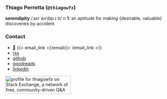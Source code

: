 ### Thiago Perrotta (`@thiagowfx`)

**serendipity** /ˌsɛr ənˈdɪp ɪ ti/ _n_
**1**: an aptitude for making {desirable, valuable} discoveries by accident

### Contact

- 📧 {{< email_link >}}email{{< /email_link >}}
- [rss](/index.xml)
- [github](https://github.com/thiagowfx)
- [goodreads](https://goodreads.com/user/show/7873832-thiago)
- [linkedin](https://linkedin.com/in/thiagoperrotta)

<a href="https://stackexchange.com/users/1934732">
<img src="https://stackexchange.com/users/flair/1934732.png" width="208" height="58" alt="profile for thiagowfx on Stack Exchange, a network of free, community-driven Q&amp;A sites" title="profile for thiagowfx on Stack Exchange, a network of free, community-driven Q&amp;A sites" />
</a>
